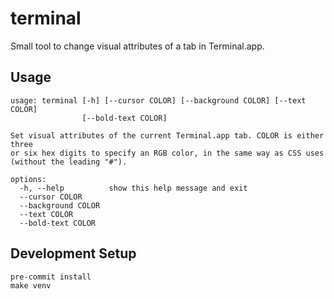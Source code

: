 # terminal

Small tool to change visual attributes of a tab in Terminal.app.

## Usage

```
usage: terminal [-h] [--cursor COLOR] [--background COLOR] [--text COLOR]
                [--bold-text COLOR]

Set visual attributes of the current Terminal.app tab. COLOR is either three
or six hex digits to specify an RGB color, in the same way as CSS uses
(without the leading "#").

options:
  -h, --help          show this help message and exit
  --cursor COLOR
  --background COLOR
  --text COLOR
  --bold-text COLOR
```

## Development Setup

```
pre-commit install
make venv
```
